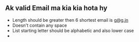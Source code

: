 ## Ak valid Email ma kia kia hota hy
* Length should be greater then 6 shortest email is g@g.in
* Doesn't contain any space
* List starting letter should be alphabetic and also lower case
* 